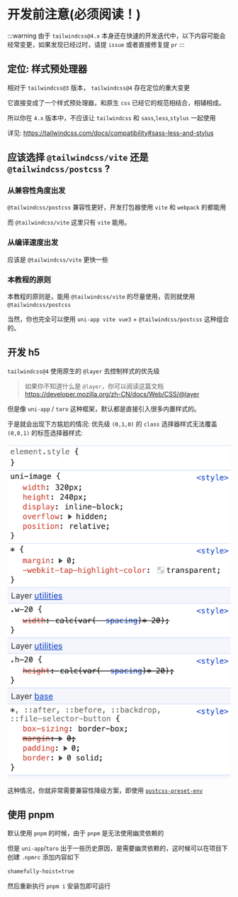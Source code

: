 # 开发前注意(必须阅读！)

:::warning
由于 `tailwindcss@4.x` 本身还在快速的开发迭代中，以下内容可能会经常变更，如果发现已经过时，请提 `issue` 或者直接修复提 `pr`
:::

## 定位: 样式预处理器

相对于 `tailwindcss@3` 版本， `tailwindcss@4` 存在定位的重大变更

它直接变成了一个样式预处理器，和原生 `css` 已经它的规范相结合，相辅相成。

所以你在 `4.x` 版本中，不应该让 `tailwindcss` 和 `sass`,`less`,`stylus` 一起使用

详见: https://tailwindcss.com/docs/compatibility#sass-less-and-stylus

## 应该选择 `@tailwindcss/vite` 还是 `@tailwindcss/postcss` ?

### 从兼容性角度出发

`@tailwindcss/postcss` 兼容性更好，开发打包器使用 `vite` 和 `webpack` 的都能用

而 `@tailwindcss/vite` 这里只有 `vite` 能用。

### 从编译速度出发

应该是 `@tailwindcss/vite` 更快一些

### 本教程的原则

本教程的原则是，能用 `@tailwindcss/vite` 的尽量使用，否则就使用 `@tailwindcss/postcss`

当然，你也完全可以使用 `uni-app vite vue3` + `@tailwindcss/postcss` 这种组合的。

## 开发 h5

`tailwindcss@4` 使用原生的 `@layer` 去控制样式的优先级

> 如果你不知道什么是 `@layer`，你可以阅读这篇文档 https://developer.mozilla.org/zh-CN/docs/Web/CSS/@layer

但是像 `uni-app` / `taro` 这种框架，默认都是直接引入很多内置样式的。

于是就会出现下方尴尬的情况: 优先级 `(0,1,0)` 的 `class` 选择器样式无法覆盖 `(0,0,1)` 的标签选择器样式:

![](./tailwindcss-v4-uniapp-layer.png)

这种情况，你就非常需要兼容性降级方案，即使用 [`postcss-preset-env`](https://www.npmjs.com/package/postcss-preset-env)

## 使用 pnpm

默认使用 `pnpm` 的时候，由于 `pnpm` 是无法使用幽灵依赖的

但是 `uni-app`/`taro` 出于一些历史原因，是需要幽灵依赖的，这时候可以在项目下创建 `.npmrc` 添加内容如下

```txt title=".npmrc"
shamefully-hoist=true
```

然后重新执行 `pnpm i` 安装包即可运行
